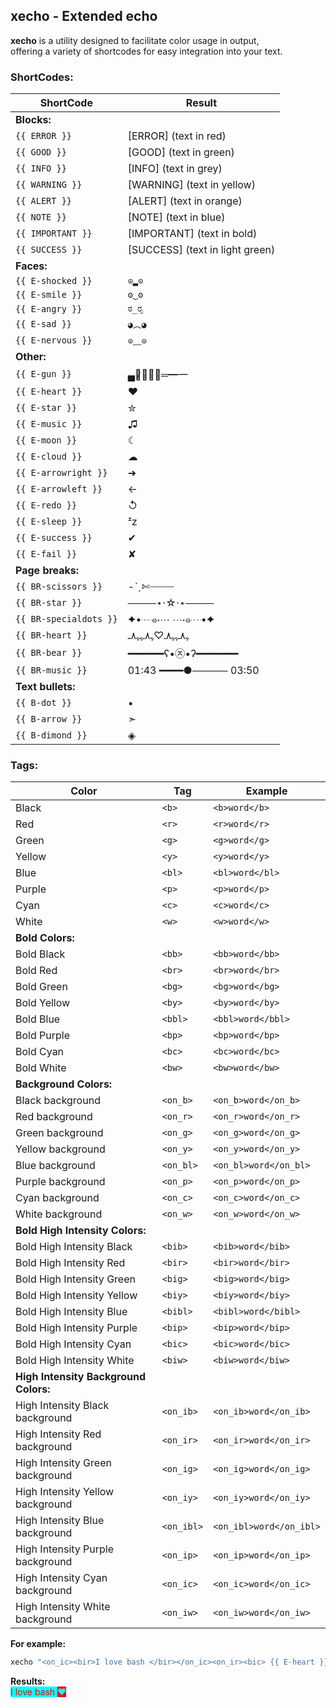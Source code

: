 ## xecho - Extended echo

**xecho** is a utility designed to facilitate color usage in output,<br>
offering a variety of shortcodes for easy integration into your text.

### ShortCodes:
| ShortCode            | Result                          |
| -------------------- | ------------------------------- |
| **Blocks:**          |                                 |
| `{{ ERROR }}`          | [ERROR]  (text in red)          |
| `{{ GOOD }}`           | [GOOD] (text in green)          |
| `{{ INFO }}`           | [INFO] (text in grey)           |
| `{{ WARNING }}`        | [WARNING] (text in yellow)      |
| `{{ ALERT }}`          | [ALERT] (text in orange)        |
| `{{ NOTE }}`           | [NOTE] (text in blue)           |
| `{{ IMPORTANT }}`      | [IMPORTANT] (text in bold)      |
| `{{ SUCCESS }}`        | [SUCCESS] (text in light green) |
| **Faces:**           |                                 |
| `{{ E-shocked }}`      | `⊙▂⊙`                           |
| `{{ E-smile }}`        | `ʘ‿ʘ`                           |
| `{{ E-angry }}`        | `ಠ_ರೃ`                          |
| `{{ E-sad }}`          | `◕︵◕`                          |
| `{{ E-nervous }}`      | `⊙﹏⊙`                          |
| **Other:**           |                                 |
| `{{ E-gun }}`          | ▄︻̷̿┻̿═━一                        |
| `{{ E-heart }}`        | ❤                               |
| `{{ E-star }}`         | ✮                               |
| `{{ E-music }}`        | ♫                               |
| `{{ E-moon }}`         | ☾                               |
| `{{ E-cloud }}`        | ☁︎                               |
| `{{ E-arrowright }}`   | ➜                               |
| `{{ E-arrowleft }}`    | ←                               |
| `{{ E-redo }}`         | ↺                               |
| `{{ E-sleep }}`        | ᶻz                              |
| `{{ E-success }}`      | ✔                               |
| `{{ E-fail }}`         | ✘                               |
| **Page breaks:**     |                                 |
| `{{ BR-scissors }}`    | -ˋˏ✄┈┈┈┈                         |
| `{{ BR-star }}`        | ────⋆⋅☆⋅⋆────                   |
| `{{ BR-specialdots }}` | ✦•┈๑⋅⋯ ⋯⋅๑┈•✦                   |
| `{{ BR-heart }}`       | ﮩ٨ـﮩﮩ٨ـ♡ﮩ٨ـﮩﮩ٨ـ                 |
| `{{ BR-bear }}`        | ━━━━━━ʕ•㉨•ʔ━━━━━━━             |
| `{{ BR-music }}`       | 01:43 ━━━━●───── 03:50          |
| **Text bullets:**    |                                 |
| `{{ B-dot }}`          | •                               |
| `{{ B-arrow }}`        | ➣                               |
| `{{ B-dimond }}`       | ◈                               |

### Tags:
| Color                                 | Tag        | Example                 |
|---------------------------------------|------------|-------------------------|
| Black                                 | `<b>`      | `<b>word</b>`           |
| Red                                   | `<r>`      | `<r>word</r>`           |
| Green                                 | `<g>`      | `<g>word</g>`           |
| Yellow                                | `<y>`      | `<y>word</y>`           |
| Blue                                  | `<bl>`     | `<bl>word</bl>`         |
| Purple                                | `<p>`      | `<p>word</p>`           |
| Cyan                                  | `<c>`      | `<c>word</c>`           |
| White                                 | `<w>`      | `<w>word</w>`           |
| **Bold Colors:**                      |            |                         |
| Bold Black                            | `<bb>`     | `<bb>word</bb>`         |
| Bold Red                              | `<br>`     | `<br>word</br>`         |
| Bold Green                            | `<bg>`     | `<bg>word</bg>`         |
| Bold Yellow                           | `<by>`     | `<by>word</by>`         |
| Bold Blue                             | `<bbl>`    | `<bbl>word</bbl>`       |
| Bold Purple                           | `<bp>`     | `<bp>word</bp>`         |
| Bold Cyan                             | `<bc>`     | `<bc>word</bc>`         |
| Bold White                            | `<bw>`     | `<bw>word</bw>`         |
| **Background Colors:**                |            |                         |
| Black background                      | `<on_b>`   | `<on_b>word</on_b>`     |
| Red background                        | `<on_r>`   | `<on_r>word</on_r>`     |
| Green background                      | `<on_g>`   | `<on_g>word</on_g>`     |
| Yellow background                     | `<on_y>`   | `<on_y>word</on_y>`     |
| Blue background                       | `<on_bl>`  | `<on_bl>word</on_bl>`   |
| Purple background                     | `<on_p>`   | `<on_p>word</on_p>`     |
| Cyan background                       | `<on_c>`   | `<on_c>word</on_c>`     |
| White background                      | `<on_w>`   | `<on_w>word</on_w>`     |
| **Bold High Intensity Colors:**       |            |                         |
| Bold High Intensity Black             | `<bib>`    | `<bib>word</bib>`       |
| Bold High Intensity Red               | `<bir>`    | `<bir>word</bir>`       |
| Bold High Intensity Green             | `<big>`    | `<big>word</big>`       |
| Bold High Intensity Yellow            | `<biy>`    | `<biy>word</biy>`       |
| Bold High Intensity Blue              | `<bibl>`   | `<bibl>word</bibl>`     |
| Bold High Intensity Purple            | `<bip>`    | `<bip>word</bip>`       |
| Bold High Intensity Cyan              | `<bic>`    | `<bic>word</bic>`       |
| Bold High Intensity White             | `<biw>`    | `<biw>word</biw>`       |
| **High Intensity Background Colors:** |            |                         |
| High Intensity Black background       | `<on_ib>`  | `<on_ib>word</on_ib>`   |
| High Intensity Red background         | `<on_ir>`  | `<on_ir>word</on_ir>`   |
| High Intensity Green background       | `<on_ig>`  | `<on_ig>word</on_ig>`   |
| High Intensity Yellow background      | `<on_iy>`  | `<on_iy>word</on_iy>`   |
| High Intensity Blue background        | `<on_ibl>` | `<on_ibl>word</on_ibl>` |
| High Intensity Purple background      | `<on_ip>`  | `<on_ip>word</on_ip>`   |
| High Intensity Cyan background        | `<on_ic>`  | `<on_ic>word</on_ic>`   |
| High Intensity White background       | `<on_iw>`  | `<on_iw>word</on_iw>`   |

**For example:**
```bash
xecho "<on_ic><bir>I love bash </bir></on_ic><on_ir><bic> {{ E-heart }} </bic></on_ir>"
```
**Results:**<br>
<span style="color: red; background-color: cyan;">I love bash </span><span style="color: cyan; background-color: red;"> ❤ </span>
